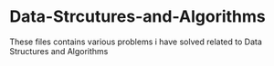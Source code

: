 # Data-Strcutures-and-Algorithms

These files contains various problems i have solved related to Data Structures and Algorithms
